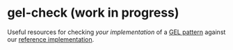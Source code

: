 # gel-check (work in progress)

Useful resources for checking _your implementation_ of a [GEL pattern](https://www.bbc.co.uk/gel/guidelines/category/design-patterns) against our [reference implementation](https://bbc.github.io/gel/).
